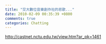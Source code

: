 ```yaml
---
title: "交大數位音樂創作社的悲歌..."
date: 2010-02-09 00:35:39 +0800
comments: true
categories: Chatting
---
```

<p><a href="http://castnet.nctu.edu.tw/view.htm?ar_pk=1461">http://castnet.nctu.edu.tw/view.htm?ar_pk=1461</a></p>
